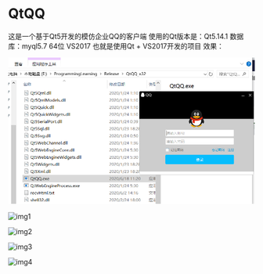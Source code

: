 # QtQQ
这是一个基于Qt5开发的模仿企业QQ的客户端
使用的Qt版本是：Qt5.14.1 数据库：myql5.7 64位  VS2017
也就是使用Qt + VS2017开发的项目
效果：

![image](https://github.com/TomShaoquan/QtQQ/blob/master/QtQQ1.png)

![img1](https://github.com/TomShaoquan/QtQQ/blob/test/img/q1.png)

![img2](https://github.com/TomShaoquan/QtQQ/blob/test/img/q2.png)

![img3](https://github.com/TomShaoquan/QtQQ/blob/test/img/q3.png)

![img4](https://github.com/TomShaoquan/QtQQ/blob/test/img/q4.png)


